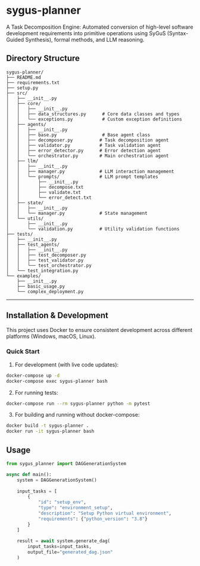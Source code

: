 # sygus-planner
A Task Decomposition Engine: Automated conversion of high-level software development requirements into primitive operations using SyGuS (Syntax-Guided Synthesis), formal methods, and LLM reasoning.

## Directory Structure
``` plaintext
sygus-planner/
├── README.md
├── requirements.txt
├── setup.py
├── src/
│   ├── __init__.py
│   ├── core/
│   │   ├── __init__.py
│   │   ├── data_structures.py      # Core data classes and types
│   │   └── exceptions.py           # Custom exception definitions
│   ├── agents/
│   │   ├── __init__.py
│   │   ├── base.py                 # Base agent class
│   │   ├── decomposer.py          # Task decomposition agent
│   │   ├── validator.py           # Task validation agent
│   │   ├── error_detector.py      # Error detection agent
│   │   └── orchestrator.py        # Main orchestration agent
│   ├── llm/
│   │   ├── __init__.py
│   │   ├── manager.py             # LLM interaction management
│   │   └── prompts/               # LLM prompt templates
│   │       ├── __init__.py
│   │       ├── decompose.txt
│   │       ├── validate.txt
│   │       └── error_detect.txt
│   ├── state/
│   │   ├── __init__.py
│   │   └── manager.py             # State management
│   └── utils/
│       ├── __init__.py
│       └── validation.py          # Utility validation functions
├── tests/
│   ├── __init__.py
│   ├── test_agents/
│   │   ├── __init__.py
│   │   ├── test_decomposer.py
│   │   ├── test_validator.py
│   │   └── test_orchestrator.py
│   └── test_integration.py
└── examples/
    ├── __init__.py
    ├── basic_usage.py
    └── complex_deployment.py
```

---

## Installation & Development
This project uses Docker to ensure consistent development across different platforms (Windows, macOS, Linux).

### Quick Start
1. For development (with live code updates):
```bash
docker-compose up -d
docker-compose exec sygus-planner bash
```

2. For running tests:
```bash
docker-compose run --rm sygus-planner python -m pytest
```

3. For building and running without docker-compose:
```bash
docker build -t sygus-planner .
docker run -it sygus-planner bash
```

## Usage
``` python
from sygus_planner import DAGGenerationSystem

async def main():
    system = DAGGenerationSystem()
    
    input_tasks = [
        {
            "id": "setup_env",
            "type": "environment_setup",
            "description": "Setup Python virtual environment",
            "requirements": {"python_version": "3.8"}
        }
    ]
    
    result = await system.generate_dag(
        input_tasks=input_tasks,
        output_file="generated_dag.json"
    )